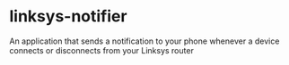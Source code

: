 # linksys-notifier
An application that sends a notification to your phone whenever a device connects or disconnects from your Linksys router
